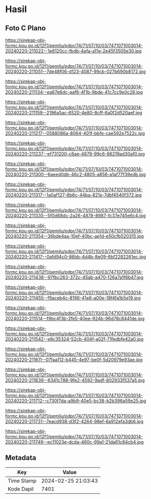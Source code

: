 # Hasil

## Foto C Plano

https://sirekap-obj-formc.kpu.go.id/12f1/pemilu/pdpr/74/71/07/10/03/7471071003014-20240220-211022--1e8120cc-fbdb-4afa-a11e-2e45f3505e30.jpg

https://sirekap-obj-formc.kpu.go.id/12f1/pemilu/pdpr/74/71/07/10/03/7471071003014-20240220-211051--7de48f06-d123-4087-99cb-027b690b8172.jpg

https://sirekap-obj-formc.kpu.go.id/12f1/pemilu/pdpr/74/71/07/10/03/7471071003014-20240220-211134--ea67e6dc-aaf6-4f1b-9bde-41c7cc9e0c26.jpg

https://sirekap-obj-formc.kpu.go.id/12f1/pemilu/pdpr/74/71/07/10/03/7471071003014-20240220-211159--2196a5ac-6520-4e80-8cff-6a0f2d520aef.jpg

https://sirekap-obj-formc.kpu.go.id/12f1/pemilu/pdpr/74/71/07/10/03/7471071003014-20240220-211217--0588086a-8064-401f-bbfe-cae592e7522c.jpg

https://sirekap-obj-formc.kpu.go.id/12f1/pemilu/pdpr/74/71/07/10/03/7471071003014-20240220-211237--ef731200-c8ae-4879-99c6-86219ad30af0.jpg

https://sirekap-obj-formc.kpu.go.id/12f1/pemilu/pdpr/74/71/07/10/03/7471071003014-20240220-211300--6aeed0db-46c2-4805-a856-a1af77f39edb.jpg

https://sirekap-obj-formc.kpu.go.id/12f1/pemilu/pdpr/74/71/07/10/03/7471071003014-20240220-211317--1a0af127-8b6c-44ba-821e-7dbf4540f372.jpg

https://sirekap-obj-formc.kpu.go.id/12f1/pemilu/pdpr/74/71/07/10/03/7471071003014-20240220-211335--5f0d68dc-2a26-4878-8987-fc37e745e6c4.jpg

https://sirekap-obj-formc.kpu.go.id/12f1/pemilu/pdpr/74/71/07/10/03/7471071003014-20240220-211354--36bde4aa-10ef-40bc-ae1d-e50cfb520315.jpg

https://sirekap-obj-formc.kpu.go.id/12f1/pemilu/pdpr/74/71/07/10/03/7471071003014-20240220-211417--0afd94c0-86bb-4d4b-8e09-6bf2282261ec.jpg

https://sirekap-obj-formc.kpu.go.id/12f1/pemilu/pdpr/74/71/07/10/03/7471071003014-20240220-211438--97fbc263-372c-45ab-a470-f26a7a1f6b47.jpg

https://sirekap-obj-formc.kpu.go.id/12f1/pemilu/pdpr/74/71/07/10/03/7471071003014-20240220-211455--f9aceb4c-8196-41e6-a00e-18f4fa1b5e19.jpg

https://sirekap-obj-formc.kpu.go.id/12f1/pemilu/pdpr/74/71/07/10/03/7471071003014-20240220-211514--f9bc4f3b-2fe5-40ee-924b-96d78c8441de.jpg

https://sirekap-obj-formc.kpu.go.id/12f1/pemilu/pdpr/74/71/07/10/03/7471071003014-20240220-211542--e8c35324-52cb-404f-a02f-71fedbfe42a0.jpg

https://sirekap-obj-formc.kpu.go.id/12f1/pemilu/pdpr/74/71/07/10/03/7471071003014-20240220-211611--07faa112-b445-4e97-be0f-5d20979e93ae.jpg

https://sirekap-obj-formc.kpu.go.id/12f1/pemilu/pdpr/74/71/07/10/03/7471071003014-20240220-211639--6341c788-9fe2-4592-9adf-802933f537a5.jpg

https://sirekap-obj-formc.kpu.go.id/12f1/pemilu/pdpr/74/71/07/10/03/7471071003014-20240220-211712--c730f7da-a9b9-40e5-bc38-b2b396a59e25.jpg

https://sirekap-obj-formc.kpu.go.id/12f1/pemilu/pdpr/74/71/07/10/03/7471071003014-20240220-211731--7eacd938-d3f2-4264-98ef-6a912efa3db6.jpg

https://sirekap-obj-formc.kpu.go.id/12f1/pemilu/pdpr/74/71/07/10/03/7471071003014-20240220-211749--ec11023e-dcda-460c-99a1-21da61c84cb4.jpg


## Metadata

| Key        | Value               |
| ---------- | ------------------- |
| Time Stamp | 2024-02-25 21:03:43 |
| Kode Dapil | 7401                |



